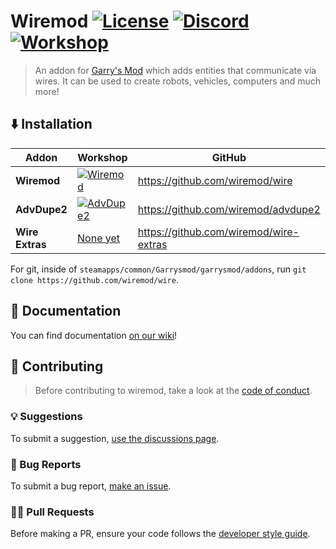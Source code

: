# Wiremod [![License](https://img.shields.io/github/license/wiremod/wire?color=red)](LICENSE) [![Discord](https://img.shields.io/discord/231131817640460288?label=Discord&logo=discord&logoColor=ffffff&labelColor=7289DA&color=2c2f33)](https://discord.gg/H8UKY3Y) [![Workshop](https://img.shields.io/steam/subscriptions/160250458?logo=steam)](https://steamcommunity.com/sharedfiles/filedetails/?id=160250458)

> An addon for [Garry's Mod](https://garrysmod.com) which adds entities that communicate via wires. It can be used to create robots, vehicles, computers and much more!

## ⬇️ Installation

| Addon | Workshop | GitHub |
|  ---  |   ---    |   ---  |
|**Wiremod**| [![Wiremod](https://img.shields.io/steam/subscriptions/160250458?logo=steam)](https://steamcommunity.com/sharedfiles/filedetails/?id=160250458) | https://github.com/wiremod/wire |
|**AdvDupe2**| [![AdvDupe2](https://img.shields.io/steam/subscriptions/773402917?logo=steam)](https://steamcommunity.com/sharedfiles/filedetails/?id=773402917)| https://github.com/wiremod/advdupe2 |
|**Wire Extras**| [None yet](https://github.com/wiremod/wire-extras/issues/113) | https://github.com/wiremod/wire-extras |

For git, inside of `steamapps/common/Garrysmod/garrysmod/addons`, run ``git clone https://github.com/wiremod/wire``.

## 📖 Documentation

You can find documentation [on our wiki](https://github.com/wiremod/wire/wiki)!


## 🤝 Contributing

> Before contributing to wiremod, take a look at the [code of conduct](CODE_OF_CONDUCT.md).

### 💡 Suggestions

To submit a suggestion, [use the discussions page](https://github.com/wiremod/wire/discussions/new?category=suggestions).

### 🐛 Bug Reports

To submit a bug report, [make an issue](https://github.com/wiremod/wire/issues/new/choose).

### 🧑‍💻 Pull Requests

Before making a PR, ensure your code follows the [developer style guide](https://github.com/wiremod/wire/wiki/Developer-Style-Guide).
